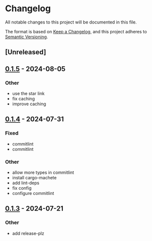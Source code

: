 # Changelog
All notable changes to this project will be documented in this file.

The format is based on [Keep a Changelog](https://keepachangelog.com/en/1.0.0/),
and this project adheres to [Semantic Versioning](https://semver.org/spec/v2.0.0.html).

## [Unreleased]

## [0.1.5](https://github.com/DenisGorbachev/stub-macro/compare/v0.1.4...v0.1.5) - 2024-08-05

### Other
- use the star link
- fix caching
- improve caching

## [0.1.4](https://github.com/DenisGorbachev/stub-macro/compare/v0.1.3...v0.1.4) - 2024-07-31

### Fixed
- commitlint
- commitlint

### Other
- allow more types in commitlint
- install cargo-machete
- add lint-deps
- fix config
- configure commitlint

## [0.1.3](https://github.com/DenisGorbachev/stub-macro/compare/v0.1.2...v0.1.3) - 2024-07-21

### Other
- add release-plz
